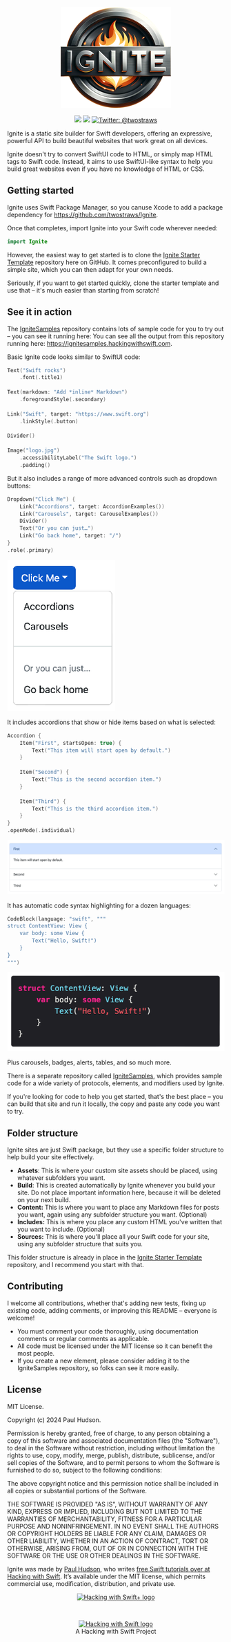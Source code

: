 <p align="center">
    <img src="images/logo.png" alt="Ignite logo" width="256" height="234" />
</p>

<p align="center">
    <img src="https://img.shields.io/badge/macOS-14.0+-2980b9.svg" />
    <img src="https://img.shields.io/badge/swift-5.9+-8e44ad.svg" />
    <a href="https://twitter.com/twostraws">
        <img src="https://img.shields.io/badge/Contact-@twostraws-95a5a6.svg?style=flat" alt="Twitter: @twostraws" />
    </a>
</p>

Ignite is a static site builder for Swift developers, offering an expressive, powerful API to build beautiful websites that work great on all devices.

Ignite doesn't try to convert SwiftUI code to HTML, or simply map HTML tags to Swift code. Instead, it aims to use SwiftUI-like syntax to help you build great websites even if you have no knowledge of HTML or CSS.


## Getting started

Ignite uses Swift Package Manager, so you canuse Xcode to add a package dependency for <https://github.com/twostraws/Ignite>.

Once that completes, import Ignite into your Swift code wherever needed:

```swift
import Ignite
```

However, the easiest way to get started is to clone the [Ignite Starter Template](https://github.com/twostraws/IgniteStarter) repository here on GitHub. It comes preconfigured to build a simple site, which you can then adapt for your own needs.

Seriously, if you want to get started quickly, clone the starter template and use that – it's much easier than starting from scratch!


## See it in action

The [IgniteSamples](https://github.com/twostraws/IgniteSamples) repository contains lots of sample code for you to try out – you can see it running here: You can see all the output from this repository running here: <https://ignitesamples.hackingwithswift.com>.

Basic Ignite code looks similar to SwiftUI code:

```swift
Text("Swift rocks")
    .font(.title1)
    
Text(markdown: "Add *inline* Markdown")
    .foregroundStyle(.secondary)

Link("Swift", target: "https://www.swift.org")
    .linkStyle(.button)

Divider()

Image("logo.jpg")
    .accessibilityLabel("The Swift logo.")
    .padding()
```

But it also includes a range of more advanced controls such as dropdown buttons:

```swift
Dropdown("Click Me") {
    Link("Accordions", target: AccordionExamples())
    Link("Carousels", target: CarouselExamples())
    Divider()
    Text("Or you can just…")
    Link("Go back home", target: "/")
}
.role(.primary)
```

![A dropdown button showing links, a divider, and some text.](images/dropdown.png)

It includes accordions that show or hide items based on what is selected:

```swift
Accordion {
    Item("First", startsOpen: true) {
        Text("This item will start open by default.")
    }

    Item("Second") {
        Text("This is the second accordion item.")
    }

    Item("Third") {
        Text("This is the third accordion item.")
    }
}
.openMode(.individual)
```

![An accordion of three items, where the first one is open.](images/accordions.png)
 
It has automatic code syntax highlighting for a dozen languages:

```swift
CodeBlock(language: "swift", """
struct ContentView: View {
    var body: some View {
        Text("Hello, Swift!")
    }
}
""")
```

![Swift code with syntax highlighting.](images/code.png)

Plus carousels, badges, alerts, tables, and so much more.

There is a separate repository called [IgniteSamples](https://github.com/twostraws/IgniteSamples), which provides sample code for a wide variety of protocols, elements, and modifiers used by Ignite.

If you're looking for code to help you get started, that's the best place – you can build that site and run it locally, the copy and paste any code you want to try.


## Folder structure

Ignite sites are just Swift package, but they use a specific folder structure to help build your site effectively.

- **Assets**: This is where your custom site assets should be placed, using whatever subfolders you want.
- **Build**: This is created automatically by Ignite whenever you build your site. Do not place important information here, because it will be deleted on your next build.
- **Content:** This is where you want to place any Markdown files for posts you want, again using any subfolder structure you want. (Optional)
- **Includes:** This is where you place any custom HTML you've written that you want to include. (Optional)
- **Sources:** This is where you'll place all your Swift code for your site, using any subfolder structure that suits you.

This folder structure is already in place in the [Ignite Starter Template](https://github.com/twostraws/IgniteStarter) repository, and I recommend you start with that.


## Contributing

I welcome all contributions, whether that's adding new tests, fixing up existing code, adding comments, or improving this README – everyone is welcome!

- You must comment your code thoroughly, using documentation comments or regular comments as applicable.
- All code must be licensed under the MIT license so it can benefit the most people.
- If you create a new element, please consider adding it to the IgniteSamples repository, so folks can see it more easily.


## License

MIT License.

Copyright (c) 2024 Paul Hudson.

Permission is hereby granted, free of charge, to any person obtaining a copy of this software and associated documentation files (the "Software"), to deal in the Software without restriction, including without limitation the rights to use, copy, modify, merge, publish, distribute, sublicense, and/or sell copies of the Software, and to permit persons to whom the Software is furnished to do so, subject to the following conditions:

The above copyright notice and this permission notice shall be included in all copies or substantial portions of the Software.

THE SOFTWARE IS PROVIDED "AS IS", WITHOUT WARRANTY OF ANY KIND, EXPRESS OR IMPLIED, INCLUDING BUT NOT LIMITED TO THE WARRANTIES OF MERCHANTABILITY, FITNESS FOR A PARTICULAR PURPOSE AND NONINFRINGEMENT. IN NO EVENT SHALL THE AUTHORS OR COPYRIGHT HOLDERS BE LIABLE FOR ANY CLAIM, DAMAGES OR OTHER LIABILITY, WHETHER IN AN ACTION OF CONTRACT, TORT OR OTHERWISE, ARISING FROM, OUT OF OR IN CONNECTION WITH THE SOFTWARE OR THE USE OR OTHER DEALINGS IN THE SOFTWARE.

Ignite was made by [Paul Hudson](https://twitter.com/twostraws), who writes [free Swift tutorials over at Hacking with Swift](https://www.hackingwithswift.com). It’s available under the MIT license, which permits commercial use, modification, distribution, and private use.


<p align="center">
    <a href="https://www.hackingwithswift.com/plus">
    <img src="https://www.hackingwithswift.com/img/hws-plus-banner@2x.jpg" alt="Hacking with Swift+ logo" style="max-width: 100%;" /></a>
</p>

<p align="center">&nbsp;</p>

<p align="center">
    <a href="https://www.hackingwithswift.com"><img src="https://www.hackingwithswift.com/img/hws-button@2x.png" alt="Hacking with Swift logo" width="66" height="75" /></a><br />
    A Hacking with Swift Project
</p>
